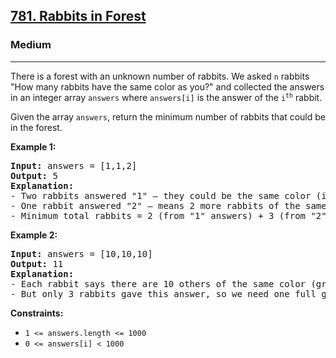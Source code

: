 ### <h2><a href="https://leetcode.com/problems/rabbits-in-forest/">781. Rabbits in Forest</a></h2>  
<h3>Medium</h3>  
<hr>  
<div>  
<p>There is a forest with an unknown number of rabbits. We asked <code>n</code> rabbits "How many rabbits have the same color as you?" and collected the answers in an integer array <code>answers</code> where <code>answers[i]</code> is the answer of the <code>i<sup>th</sup></code> rabbit.</p>

<p>Given the array <code>answers</code>, return the minimum number of rabbits that could be in the forest.</p>

<p><strong>Example 1:</strong></p>
<pre>
<strong>Input:</strong> answers = [1,1,2]
<strong>Output:</strong> 5
<strong>Explanation:</strong>
- Two rabbits answered "1" — they could be the same color (i.e. 2 rabbits of one group).
- One rabbit answered "2" — means 2 more rabbits of the same color exist, forming a group of 3.
- Minimum total rabbits = 2 (from "1" answers) + 3 (from "2" answer) = 5.
</pre>

<p><strong>Example 2:</strong></p>
<pre>
<strong>Input:</strong> answers = [10,10,10]
<strong>Output:</strong> 11
<strong>Explanation:</strong>
- Each rabbit says there are 10 others of the same color (group size = 11).
- But only 3 rabbits gave this answer, so we need one full group of 11 to satisfy them all.
</pre>

<p><strong>Constraints:</strong></p>
<ul>
  <li><code>1 <= answers.length <= 1000</code></li>
  <li><code>0 <= answers[i] < 1000</code></li>
</ul>
</div>
